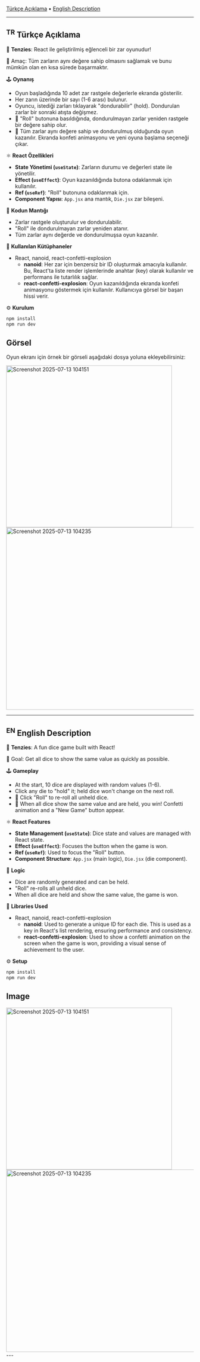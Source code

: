 [Türkçe Açıklama](#tr) • [English Description](#en)

---

## <a name="tr"></a><sup>TR</sup> Türkçe Açıklama

🎲 **Tenzies**: React ile geliştirilmiş eğlenceli bir zar oyunudur!

🚀 Amaç: Tüm zarların aynı değere sahip olmasını sağlamak ve bunu mümkün olan en kısa sürede başarmaktır.

🕹️ **Oynanış**
- Oyun başladığında 10 adet zar rastgele değerlerle ekranda gösterilir.
- Her zarın üzerinde bir sayı (1-6 arası) bulunur.
- Oyuncu, istediği zarları tıklayarak "dondurabilir" (hold). Dondurulan zarlar bir sonraki atışta değişmez.
- 🎲 "Roll" butonuna basıldığında, dondurulmayan zarlar yeniden rastgele bir değere sahip olur.
- 🎉 Tüm zarlar aynı değere sahip ve dondurulmuş olduğunda oyun kazanılır. Ekranda konfeti animasyonu ve yeni oyuna başlama seçeneği çıkar.

⚛️ **React Özellikleri**
- **State Yönetimi (`useState`)**: Zarların durumu ve değerleri state ile yönetilir.
- **Effect (`useEffect`)**: Oyun kazanıldığında butona odaklanmak için kullanılır.
- **Ref (`useRef`)**: "Roll" butonuna odaklanmak için.
- **Component Yapısı**: `App.jsx` ana mantık, `Die.jsx` zar bileşeni.

🧩 **Kodun Mantığı**
- Zarlar rastgele oluşturulur ve dondurulabilir.
- "Roll" ile dondurulmayan zarlar yeniden atanır.
- Tüm zarlar aynı değerde ve dondurulmuşsa oyun kazanılır.

🔧 **Kullanılan Kütüphaneler**
- React, nanoid, react-confetti-explosion
  - **nanoid**: Her zar için benzersiz bir ID oluşturmak amacıyla kullanılır. Bu, React'ta liste render işlemlerinde anahtar (key) olarak kullanılır ve performans ile tutarlılık sağlar.
  - **react-confetti-explosion**: Oyun kazanıldığında ekranda konfeti animasyonu göstermek için kullanılır. Kullanıcıya görsel bir başarı hissi verir.

⚙️ **Kurulum**
```bash
npm install
npm run dev
```

## Görsel
Oyun ekranı için örnek bir görseli aşağıdaki dosya yoluna ekleyebilirsiniz:

<img width="445" height="433" alt="Screenshot 2025-07-13 104151" src="https://github.com/user-attachments/assets/0c8adb06-43d0-4e71-ac73-1540be0615f8" />
<img width="508" height="488" alt="Screenshot 2025-07-13 104235" src="https://github.com/user-attachments/assets/50141a13-ca2d-4a96-a326-38df553f26aa" />

---

## <a name="en"></a><sup>EN</sup> English Description

🎲 **Tenzies**: A fun dice game built with React!

🚀 Goal: Get all dice to show the same value as quickly as possible.

🕹️ **Gameplay**
- At the start, 10 dice are displayed with random values (1-6).
- Click any die to "hold" it; held dice won't change on the next roll.
- 🎲 Click "Roll" to re-roll all unheld dice.
- 🎉 When all dice show the same value and are held, you win! Confetti animation and a "New Game" button appear.

⚛️ **React Features**
- **State Management (`useState`)**: Dice state and values are managed with React state.
- **Effect (`useEffect`)**: Focuses the button when the game is won.
- **Ref (`useRef`)**: Used to focus the "Roll" button.
- **Component Structure**: `App.jsx` (main logic), `Die.jsx` (die component).

🧩 **Logic**
- Dice are randomly generated and can be held.
- "Roll" re-rolls all unheld dice.
- When all dice are held and show the same value, the game is won.

🔧 **Libraries Used**
- React, nanoid, react-confetti-explosion
  - **nanoid**: Used to generate a unique ID for each die. This is used as a key in React's list rendering, ensuring performance and consistency.
  - **react-confetti-explosion**: Used to show a confetti animation on the screen when the game is won, providing a visual sense of achievement to the user.

⚙️ **Setup**
```bash
npm install
npm run dev
```

## Image

<img width="445" height="433" alt="Screenshot 2025-07-13 104151" src="https://github.com/user-attachments/assets/0c8adb06-43d0-4e71-ac73-1540be0615f8" />
<img width="508" height="488" alt="Screenshot 2025-07-13 104235" src="https://github.com/user-attachments/assets/50141a13-ca2d-4a96-a326-38df553f26aa" />
---
